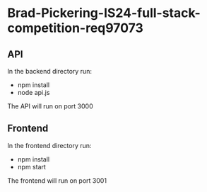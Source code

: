 # Brad-Pickering-IS24-full-stack-competition-req97073

## API

In the backend directory run:
  - npm install
  - node api.js

The API will run on port 3000


## Frontend

In the frontend directory run:
  - npm install
  - npm start

The frontend will run on port 3001
